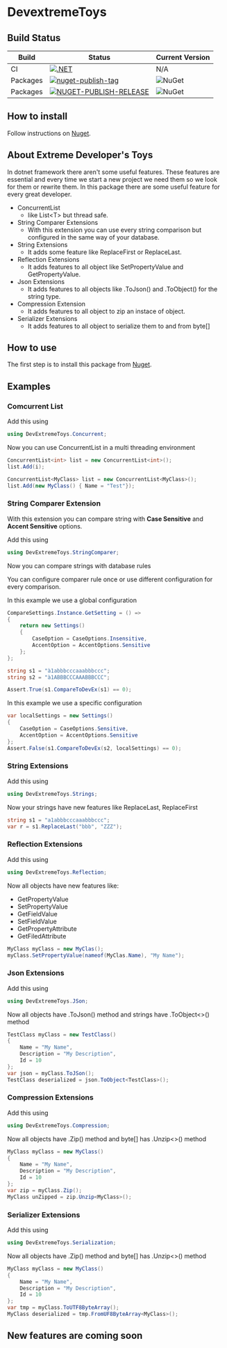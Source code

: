 # DevextremeToys

## Build Status

| Build | Status | Current Version |
| ------ | ------ | ------ |
| CI | [![.NET](https://github.com/AndreaPic/DevextremeToys/actions/workflows/dotnet.yml/badge.svg?branch=master)](https://github.com/AndreaPic/DevextremeToys/actions/workflows/dotnet.yml) | N/A
| Packages | [![nuget-publish-tag](https://github.com/AndreaPic/DevextremeToys/actions/workflows/nuget-publish-on-tag.yml/badge.svg)](https://github.com/AndreaPic/DevextremeToys/actions/workflows/nuget-publish-on-tag.yml) | ![NuGet](https://img.shields.io/nuget/v/DevextremeToys)
| Packages | [![NUGET-PUBLISH-RELEASE](https://github.com/AndreaPic/DevextremeToys/actions/workflows/nuget-publish-on-release.yml/badge.svg)](https://github.com/AndreaPic/DevextremeToys/actions/workflows/nuget-publish-on-release.yml) | ![NuGet](https://img.shields.io/nuget/v/DevextremeToys)

## How to install

Follow instructions on [Nuget](https://www.nuget.org/packages/DevextremeToys/).

## About Extreme Developer's Toys

In dotnet framework there aren't some useful features.
These features are essential and every time we start a new project we need them so we look for them or rewrite them.
In this package there are some useful feature for every great developer.

- ConcurrentList
  - like List\<T\> but thread safe.
- String Comparer Extensions
  - With this extension you can use every string comparison but configured in the same way of your database.
- String Extensions
  - It adds some feature like ReplaceFirst or ReplaceLast.
- Reflection Extensions
  - It adds features to all object like SetPropertyValue and GetPropertyValue.
- Json Extensions
  - It adds features to all objects like .ToJson() and .ToObject() for the string type.
- Compression Extension
  - It adds features to all object to zip an instace of object.
- Serializer Extensions
  - It adds features to all object to serialize them to and from byte[]

## How to use

The first step is to install this package from [Nuget](https://www.nuget.org/packages/DevextremeToys/).

## Examples

### Comcurrent List

Add this using

```C#
using DevExtremeToys.Concurrent;
```

Now you can use ConcurrentList in a multi threading environment

```C#
ConcurrentList<int> list = new ConcurrentList<int>();
list.Add(i);

ConcurrentList<MyClass> list = new ConcurrentList<MyClass>();
list.Add(new MyClass() { Name = "Test"});
```

### String Comparer Extension

With this extension you can compare string with **Case Sensitive** and **Accent Sensitive** options.

Add this using

```C#
using DevExtremeToys.StringComparer;
```

Now you can compare strings with database rules

You can configure comparer rule once or use different configuration for every comparison.

In this example we use a global configuration

```C#
CompareSettings.Instance.GetSetting = () =>
{
    return new Settings()
    {
        CaseOption = CaseOptions.Insensitive,
        AccentOption = AccentOptions.Sensitive
    };
};

string s1 = "à1abbbcccaaabbbccc";
string s2 = "à1ABBBCCCAAABBBCCC";

Assert.True(s1.CompareToDevEx(s1) == 0);
```

In this example we use a specific configuration

```C#
var localSettings = new Settings()
{
    CaseOption = CaseOptions.Sensitive,
    AccentOption = AccentOptions.Sensitive
};
Assert.False(s1.CompareToDevEx(s2, localSettings) == 0);
```

### String Extensions

Add this using

```C#
using DevExtremeToys.Strings;
```

Now your strings have new features like ReplaceLast, ReplaceFirst

```C#
string s1 = "a1abbbcccaaabbbccc";
var r = s1.ReplaceLast("bbb", "ZZZ");
```

### Reflection Extensions

Add this using

```C#
using DevExtremeToys.Reflection;
```

Now all objects have new features like:

- GetPropertyValue
- SetPropertyValue
- GetFieldValue
- SetFieldValue
- GetPropertyAttribute
- GetFiledAttribute

```C#
MyClass myClass = new MyClas();
myClass.SetPropertyValue(nameof(MyClas.Name), "My Name");
```

### Json Extensions

Add this using

```C#
using DevExtremeToys.JSon;
```

Now all objects have .ToJson() method and strings have .ToObject<>() method

```C#
TestClass myClass = new TestClass()
{
    Name = "My Name",
    Description = "My Description",
    Id = 10
};
var json = myClass.ToJSon();
TestClass deserialized = json.ToObject<TestClass>();
```

### Compression Extensions

Add this using

```C#
using DevExtremeToys.Compression;
```

Now all objects have .Zip() method and byte[] has .Unzip<>() method

```C#
MyClass myClass = new MyClass()
{
    Name = "My Name",
    Description = "My Description",
    Id = 10
};
var zip = myClass.Zip();
MyClass unZipped = zip.Unzip<MyClass>();
```

### Serializer Extensions

Add this using

```C#
using DevExtremeToys.Serialization;
```

Now all objects have .Zip() method and byte[] has .Unzip<>() method

```C#
MyClass myClass = new MyClass()
{
    Name = "My Name",
    Description = "My Description",
    Id = 10
};
var tmp = myClass.ToUTF8ByteArray();
MyClass deserialized = tmp.FromUF8ByteArray<MyClass>();
```

## New features are coming soon
